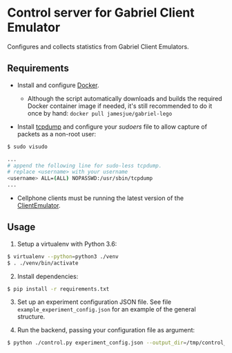 # Control server for Gabriel Client Emulator

Configures and collects statistics from Gabriel Client Emulators.

## Requirements

- Install and configure [Docker](https://www.docker.com/).

  - Although the script automatically downloads and builds the required Docker container image if needed, it's still recommended to do it once by hand: ```docker pull jamesjue/gabriel-lego```

- Install [tcpdump](http://www.tcpdump.org/) and configure your *sudoers* file to allow capture of packets as a non-root user:

```bash
$ sudo visudo

...
# append the following line for sudo-less tcpdump.
# replace <username> with your username
<username> ALL=(ALL) NOPASSWD:/usr/sbin/tcpdump
...
```

- Cellphone clients must be running the latest version of the [ClientEmulator](https://github.com/molguin92/GabrielClientEmulator).

## Usage

1. Setup a virtualenv with Python 3.6: 
```bash
$ virtualenv --python=python3 ./venv
$ . ./venv/bin/activate
```

2. Install dependencies:

```bash
$ pip install -r requirements.txt
```

3. Set up an experiment configuration JSON file. See file ```example_experiment_config.json``` for an example of the general structure.

4. Run the backend, passing your configuration file as argument:
```bash
$ python ./control.py experiment_config.json --output_dir=/tmp/control_test
```

